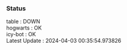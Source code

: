 ### Status


table : DOWN  
hogwarts : OK  
icy-bot : OK  
Latest Update : 2024-04-03 00:35:54.973826
